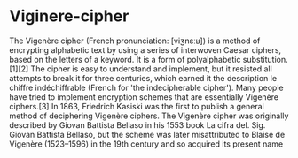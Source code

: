 # Viginere-cipher
The Vigenère cipher (French pronunciation: ​[viʒnɛːʁ]) is a method of encrypting alphabetic text by using a series of interwoven Caesar ciphers, based on the letters of a keyword. It is a form of polyalphabetic substitution.[1][2]  The cipher is easy to understand and implement, but it resisted all attempts to break it for three centuries, which earned it the description le chiffre indéchiffrable (French for 'the indecipherable cipher'). Many people have tried to implement encryption schemes that are essentially Vigenère ciphers.[3] In 1863, Friedrich Kasiski was the first to publish a general method of deciphering Vigenère ciphers.  The Vigenère cipher was originally described by Giovan Battista Bellaso in his 1553 book La cifra del. Sig. Giovan Battista Bellaso, but the scheme was later misattributed to Blaise de Vigenère (1523–1596) in the 19th century and so acquired its present name
